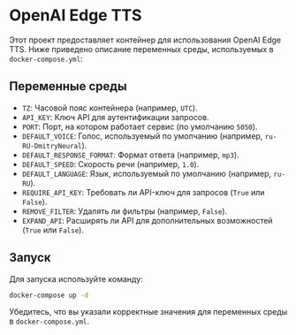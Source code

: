 # OpenAI Edge TTS

Этот проект предоставляет контейнер для использования OpenAI Edge TTS. Ниже приведено описание переменных среды, используемых в `docker-compose.yml`:

## Переменные среды

- `TZ`: Часовой пояс контейнера (например, `UTC`).
- `API_KEY`: Ключ API для аутентификации запросов.
- `PORT`: Порт, на котором работает сервис (по умолчанию `5050`).
- `DEFAULT_VOICE`: Голос, используемый по умолчанию (например, `ru-RU-DmitryNeural`).
- `DEFAULT_RESPONSE_FORMAT`: Формат ответа (например, `mp3`).
- `DEFAULT_SPEED`: Скорость речи (например, `1.0`).
- `DEFAULT_LANGUAGE`: Язык, используемый по умолчанию (например, `ru-RU`).
- `REQUIRE_API_KEY`: Требовать ли API-ключ для запросов (`True` или `False`).
- `REMOVE_FILTER`: Удалять ли фильтры (например, `False`).
- `EXPAND_API`: Расширять ли API для дополнительных возможностей (`True` или `False`).

## Запуск

Для запуска используйте команду:

```sh
docker-compose up -d
```

Убедитесь, что вы указали корректные значения для переменных среды в `docker-compose.yml`.

